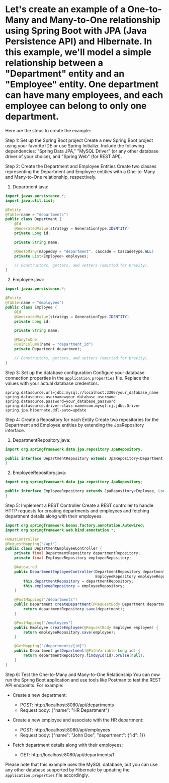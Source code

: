 # Let's create an example of a One-to-Many and Many-to-One relationship using Spring Boot with JPA (Java Persistence API) and Hibernate. In this example, we'll model a simple relationship between a "Department" entity and an "Employee" entity. One department can have many employees, and each employee can belong to only one department.

Here are the steps to create the example:

Step 1: Set up the Spring Boot project
Create a new Spring Boot project using your favorite IDE or use Spring Initializr. Include the following dependencies: "Spring Data JPA," "MySQL Driver" (or any other database driver of your choice), and "Spring Web" (for REST API).

Step 2: Create the Department and Employee Entities
Create two classes representing the Department and Employee entities with a One-to-Many and Many-to-One relationship, respectively.

1. Department.java:

```java
import javax.persistence.*;
import java.util.List;

@Entity
@Table(name = "departments")
public class Department {
    @Id
    @GeneratedValue(strategy = GenerationType.IDENTITY)
    private Long id;

    private String name;

    @OneToMany(mappedBy = "department", cascade = CascadeType.ALL)
    private List<Employee> employees;

    // Constructors, getters, and setters (omitted for brevity).
}
```

2. Employee.java:

```java
import javax.persistence.*;

@Entity
@Table(name = "employees")
public class Employee {
    @Id
    @GeneratedValue(strategy = GenerationType.IDENTITY)
    private Long id;

    private String name;

    @ManyToOne
    @JoinColumn(name = "department_id")
    private Department department;

    // Constructors, getters, and setters (omitted for brevity).
}
```

Step 3: Set up the database configuration
Configure your database connection properties in the `application.properties` file. Replace the values with your actual database credentials.

```
spring.datasource.url=jdbc:mysql://localhost:3306/your_database_name
spring.datasource.username=your_database_username
spring.datasource.password=your_database_password
spring.datasource.driver-class-name=com.mysql.cj.jdbc.Driver
spring.jpa.hibernate.ddl-auto=update
```

Step 4: Create a Repository for each Entity
Create two repositories for the Department and Employee entities by extending the JpaRepository interface.

1. DepartmentRepository.java:

```java
import org.springframework.data.jpa.repository.JpaRepository;

public interface DepartmentRepository extends JpaRepository<Department, Long> {
}
```

2. EmployeeRepository.java:

```java
import org.springframework.data.jpa.repository.JpaRepository;

public interface EmployeeRepository extends JpaRepository<Employee, Long> {
}
```

Step 5: Implement a REST Controller
Create a REST controller to handle HTTP requests for creating departments and employees and fetching department details along with their employees.

```java
import org.springframework.beans.factory.annotation.Autowired;
import org.springframework.web.bind.annotation.*;

@RestController
@RequestMapping("/api")
public class DepartmentEmployeeController {
    private final DepartmentRepository departmentRepository;
    private final EmployeeRepository employeeRepository;

    @Autowired
    public DepartmentEmployeeController(DepartmentRepository departmentRepository,
                                        EmployeeRepository employeeRepository) {
        this.departmentRepository = departmentRepository;
        this.employeeRepository = employeeRepository;
    }

    @PostMapping("/departments")
    public Department createDepartment(@RequestBody Department department) {
        return departmentRepository.save(department);
    }

    @PostMapping("/employees")
    public Employee createEmployee(@RequestBody Employee employee) {
        return employeeRepository.save(employee);
    }

    @GetMapping("/departments/{id}")
    public Department getDepartment(@PathVariable Long id) {
        return departmentRepository.findById(id).orElse(null);
    }
}
```

Step 6: Test the One-to-Many and Many-to-One Relationship
You can now run the Spring Boot application and use tools like Postman to test the REST API endpoints. For example:

- Create a new department:
  - POST: http://localhost:8080/api/departments
  - Request body: {"name": "HR Department"}

- Create a new employee and associate with the HR department:
  - POST: http://localhost:8080/api/employees
  - Request body: {"name": "John Doe", "department": {"id": 1}}

- Fetch department details along with their employees:
  - GET: http://localhost:8080/api/departments/1

Please note that this example uses the MySQL database, but you can use any other database supported by Hibernate by updating the `application.properties` file accordingly.